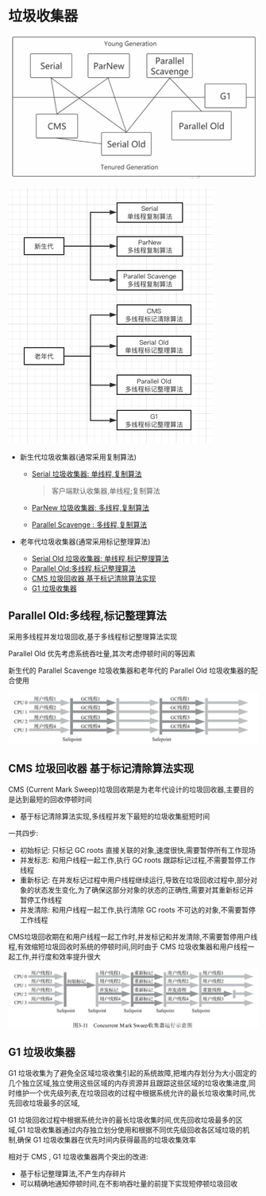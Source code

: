 # 垃圾收集器

<img src="../../../assets/image-20200908105903706.png" alt="image-20200908105903706" style="zoom:67%;" />

![image-20200526224033515](../../../assets/image-20200526224033515.png)



- 新生代垃圾收集器(通常采用复制算法)
  - [Serial 垃圾收集器: 单线程,复制算法](010-新生代-Serial垃圾收集器.md) 

    > 客户端默认收集器,单线程;复制算法

  - [ParNew 垃圾收集器: 多线程,复制算法](020-新生代-ParNew垃圾收集器.md) 

  - [Parallel Scavenge : 多线程,复制算法](030-新生代-Parallel-Scanvenge垃圾收集器.md) 

- 老年代垃圾收集器(通常采用标记整理算法)

  - [Serial Old 垃圾收集器: 单线程,标记整理算法](050-老年代Serial-Old垃圾收集器.md) 
  - [Parallel Old:多线程,标记整理算法 ](060-老年代Parallel-Old垃圾收集器.md) 
  - [CMS 垃圾回收器 基于标记清除算法实现](040-老年代-CMS垃圾收集器.md) 
  - [G1 垃圾收集器 ](070-老年代-G1垃圾收集器.md) 

## Parallel Old:多线程,标记整理算法

采用多线程并发垃圾回收,基于多线程标记整理算法实现

Parallel Old 优先考虑系统吞吐量,其次考虑停顿时间的等因素

新生代的 Parallel Scavenge 垃圾收集器和老年代的 Parallel Old 垃圾收集器的配合使用

![image-20200526230321034](../../../assets/image-20200526230321034.png)

## CMS 垃圾回收器 基于标记清除算法实现

CMS (Current Mark Sweep)垃圾回收期是为老年代设计的垃圾回收器,主要目的是达到最短的回收停顿时间

- 基于标记清除算法实现,多线程并发下最短的垃圾收集挺短时间

一共四步:

- 初始标记: 只标记 GC roots 直接关联的对象,速度很快,需要暂停所有工作现场
- 并发标志: 和用户线程一起工作,执行 GC roots 跟踪标记过程,不需要暂停工作线程
- 重新标记: 在并发标记过程中用户线程继续运行,导致在垃圾回收过程中,部分对象的状态发生变化,为了确保这部分对象的状态的正确性,需要对其重新标记并暂停工作线程
- 并发清除: 和用户线程一起工作,执行清除 GC roots 不可达的对象,不需要暂停工作线程

CMS垃圾回收期在和用户线程一起工作时,并发标记和并发清除,不需要暂停用户线程,有效缩短垃圾回收时系统的停顿时间,同时由于 CMS 垃圾收集器和用户线程一起工作,并行度和效率提升很大

![image-20200526230349026](../../../assets/image-20200526230349026.png)

## G1 垃圾收集器

G1 垃圾收集为了避免全区域垃圾收集引起的系统故障,把堆内存划分为大小固定的几个独立区域,独立使用这些区域的内存资源并且跟踪这些区域的垃圾收集进度,同时维护一个优先级列表,在垃圾回收的过程中根据系统允许的最长垃圾收集时间,优先回收垃圾最多的区域,

G1 垃圾回收过程中根据系统允许的最长垃圾收集时间,优先回收垃圾最多的区域,G1 垃圾收集器通过内存独立划分使用和根据不同优先级回收各区域垃圾的机制,确保 G1 垃圾收集器在优先时间内获得最高的垃圾收集效率

相对于 CMS , G1 垃圾收集器两个突出的改进:

- 基于标记整理算法,不产生内存碎片
- 可以精确地通知停顿时间,在不影响吞吐量的前提下实现短停顿垃圾回收

